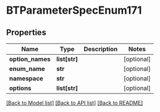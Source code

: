# BTParameterSpecEnum171

## Properties
Name | Type | Description | Notes
------------ | ------------- | ------------- | -------------
**option_names** | **list[str]** |  | [optional] 
**enum_name** | **str** |  | [optional] 
**namespace** | **str** |  | [optional] 
**options** | **list[str]** |  | [optional] 

[[Back to Model list]](../README.md#documentation-for-models) [[Back to API list]](../README.md#documentation-for-api-endpoints) [[Back to README]](../README.md)


